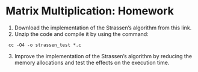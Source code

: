 # Matrix Multiplication: Homework

1. Download the implementation of the Strassen’s algorithm from this link.
2. Unzip the code and compile it by using the command:

```linux
 cc -O4 -o strassen_test *.c
```
3. Improve the implementation of the Strassen’s algorithm by reducing the
memory allocations and test the effects on the execution time.